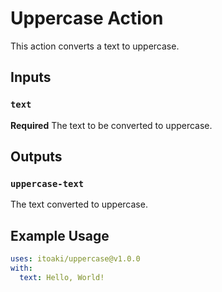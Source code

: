 # Uppercase Action

This action converts a text to uppercase.

## Inputs

### `text`

**Required** The text to be converted to uppercase.

## Outputs

### `uppercase-text`

The text converted to uppercase.

## Example Usage

```yaml
uses: itoaki/uppercase@v1.0.0
with:
  text: Hello, World!
```
